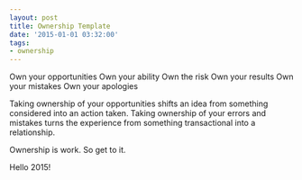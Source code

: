 ```yaml
---
layout: post
title: Ownership Template
date: '2015-01-01 03:32:00'
tags:
- ownership
---
```


Own your opportunities
Own your ability
Own the risk
Own your results
Own your mistakes
Own your apologies

Taking ownership of your opportunities shifts an idea from something considered into an action taken.
Taking ownership of your errors and mistakes turns the experience from something transactional into a relationship.

Ownership is work. So get to it.

Hello 2015!